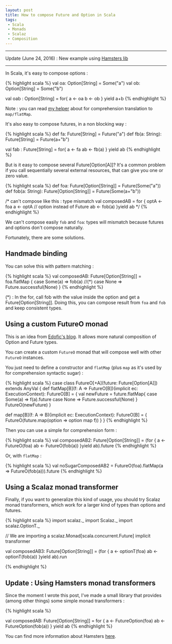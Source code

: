 ```yaml
---
layout: post
title: How to compose Future and Option in Scala
tags:
 - Scala
 - Monads
 - Scalaz
 - Composition
---
```


---

 Update (June 24, 2016) : New example using [Hamsters lib](https://github.com/scala-hamsters/hamsters)

---

In Scala, it's easy to compose options :

{% highlight scala %}
val oa: Option[String] = Some("a")
val ob: Option[String] = Some("b")

val oab : Option[String] = for{
  a <- oa
  b <- ob
} yield a+b
{% endhighlight %}

Note : you can read [my helper](https://gist.github.com/loicdescotte/4044169) about for comprehension translation to `map/flatMap`.

It's also easy to compose futures,  in a non blocking way :

{% highlight scala %}
def fa: Future[String] = Future("a")
def fb(a: String): Future[String] = Future(a+"b")

val fab : Future[String] = for{
  a <- fa
  ab <- fb(a)
} yield ab
{% endhighlight %}

But is it easy to compose several Future[Option[A]]? It's a common problem if you call sequentially several external resources, that can give you one or zero value.

{% highlight scala %}
def foa: Future[Option[String]] = Future(Some("a"))
def fob(a: String): Future[Option[String]] = Future(Some(a+"b"))

/* can't compose like this : type mismatch
val composedAB = for {
  optA <-foa
  a <- optA // option instead of Future
  ab <- fob(a)
}yield ab
*/
{% endhighlight %}

We can't compose easily `fob` and `foa`: types will mismatch because futures and options don't compose naturally.

Fortunately, there are some solutions.

## Handmade binding

You can solve this with pattern matching : 

{% highlight scala %}
val composedAB: Future[Option[String]] = foa.flatMap {
  case Some(a) => fob(a) //(*)
  case None => Future.successful(None)
}
{% endhighlight %}

(*) : In the for, call fob with the value inside the option and get a Future[Option[String]].
Doing this, you can compose result from `foa` and `fob` and keep consistent types.

## Using a custom FutureO monad

This is an idea from [Edofic's blog](http://www.edofic.com/posts/2014-03-07-practical-future-option.html). It allows more natural composition of Option and Future types.

You can create a custom `FutureO` monad that will compose well with other `FutureO` instances.

You just need to define a constructor and `flatMap` (plus `map` as it's used by for comprehension syntactic sugar) : 

{% highlight scala %}
case class FutureO[+A](future: Future[Option[A]]) extends AnyVal {
  def flatMap[B](f: A => FutureO[B])(implicit ec: ExecutionContext): FutureO[B] = {
    val newFuture = future.flatMap{
      case Some(a) => f(a).future
      case None => Future.successful(None)
    }
    FutureO(newFuture)
  }

  def map[B](f: A => B)(implicit ec: ExecutionContext): FutureO[B] = {
    FutureO(future.map(option => option map f))
  }
}
{% endhighlight %}

Then you can use a simple for comprehension form :

{% highlight scala %}
val composedAB2: Future[Option[String]] = (for {
  a <- FutureO(foa)
  ab <- FutureO(fob(a))
}yield ab).future
{% endhighlight %}

Or, with `flatMap` :

{% highlight scala %}
val noSugarComposedAB2 = FutureO(foa).flatMap(a => FutureO(fob(a))).future
{% endhighlight %}

## Using a Scalaz monad transformer

Finally, if you want to generalize this kind of usage, you should try Scalaz monad transformers, which work for a larger kind of types than options and futures.

{% highlight scala %}
import scalaz._
import Scalaz._
import scalaz.OptionT._

// We are importing a scalaz.Monad[scala.concurrent.Future] implicit transformer

val composedAB3: Future[Option[String]] = (for {
  a <- optionT(foa)
  ab <- optionT(fob(a))
}yield ab).run

{% endhighlight %}

## Update : Using Hamsters monad transformers

Since the moment I wrote this post, I've made a small library that provides (among other things) some simple monad transformers : 

{% highlight scala %}

val composedAB: Future[Option[String]] = for {
  a <- FutureOption(foa)
  ab <- FutureOption(fob(a))
} yield ab
{% endhighlight %}

You can find more information about Hamsters [here](https://github.com/scala-hamsters/hamsters).
